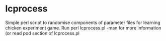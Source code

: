 # lcprocess
Simple perl script to randomise components of parameter files for learning chicken experiment game. Run perl lcprocess.pl -man for more information (or read pod section of lcprocess.pl
